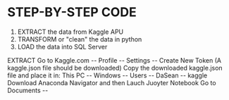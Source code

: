 # STEP-BY-STEP CODE
1. EXTRACT the data from Kaggle APU
2. TRANSFORM or "clean" the data in python
3. LOAD the data into SQL Server 

EXTRACT
Go to Kaggle.com -- Profile -- Settings -- Create New Token (A kaggle.json file should be downloaded)
Copy the downloaded kaggle.json file and place it in: This PC -- Windows -- Users -- DaSean -- kaggle
Download Anaconda Navigator and then Lauch Juoyter Notebook
Go to Documents -- 


